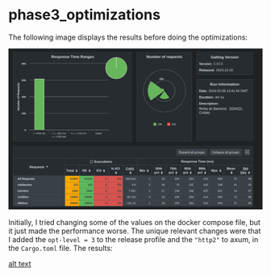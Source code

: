 # phase3_optimizations
The following image displays the results before doing the optimizations:

![alt text](../images/to_improve.png)

Initially, I tried changing some of the values on the docker compose file, but it just made the performance worse. The unique relevant changes were that I added the `opt-level = 3` to the release profile and the `"http2"` to axum, in the `Cargo.toml` file. The results:

[alt text](../images/final_run.png)
